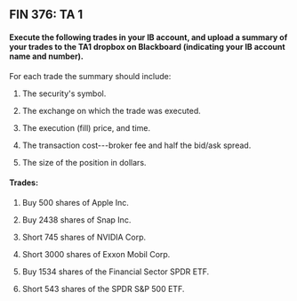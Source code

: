 ## FIN 376: TA 1

#### Execute the following trades in your IB account, and upload a summary of your trades to the TA1 dropbox on Blackboard (indicating your IB account name and number).

For each trade the summary should include:

1.  The security's symbol.

2.  The exchange on which the trade was executed.

3.  The execution (fill) price, and time.

4.  The transaction cost---broker fee and half the bid/ask spread.

5.  The size of the position in dollars.

#### Trades:

1.  Buy 500 shares of Apple Inc.

2.  Buy 2438 shares of Snap Inc.

3.  Short 745 shares of NVIDIA Corp.

4.  Short 3000 shares of Exxon Mobil Corp.

5.  Buy 1534 shares of the Financial Sector SPDR ETF.

5.  Short 543 shares of the SPDR S&P 500 ETF.

